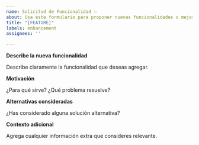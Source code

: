 ```yaml
---
name: Solicitud de Funcionalidad ✨
about: Usa este formulario para proponer nuevas funcionalidades o mejoras.
title: "[FEATURE]"
labels: enhancement
assignees: ''

---
```


**Describe la nueva funcionalidad**

Describe claramente la funcionalidad que deseas agregar.

**Motivación**

¿Para qué sirve? ¿Qué problema resuelve?

**Alternativas consideradas**

¿Has considerado alguna solución alternativa?

**Contexto adicional**

Agrega cualquier información extra que consideres relevante.
